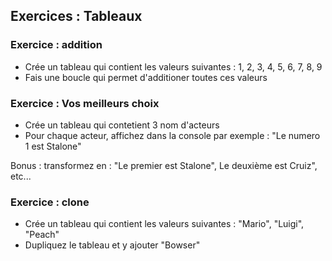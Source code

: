 ## Exercices : Tableaux

### Exercice : addition

* Crée un tableau qui contient les valeurs suivantes : 1, 2, 3, 4, 5, 6, 7, 8, 9 
* Fais une boucle qui permet d'additioner toutes ces valeurs

### Exercice : Vos meilleurs choix

* Crée un tableau qui contetient 3 nom d'acteurs
* Pour chaque acteur, affichez dans la console par exemple : "Le numero 1 est Stalone"

Bonus : transformez en : "Le premier est Stalone", Le deuxième est Cruiz", etc...


### Exercice : clone

* Crée un tableau qui contient les valeurs suivantes : "Mario", "Luigi", "Peach"
* Dupliquez le tableau et y ajouter "Bowser"
